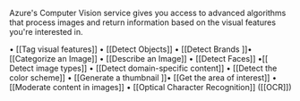 Azure's Computer Vision service gives you access to advanced algorithms that process images and return information based on the visual features you're interested in.

• [[Tag visual features]] • [[Detect Objects]] • [[Detect Brands ]]• [[Categorize an Image]]
• [[Describe an Image]] • [[Detect Faces]] •[[ Detect image types]] • [[Detect domain-specific content]]
• [[Detect the color scheme]] • [[Generate a thumbnail ]]• [[Get the area of interest]] • [[Moderate content in images]] • [[Optical Character Recognition]] ([[OCR]])